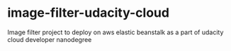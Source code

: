 # image-filter-udacity-cloud
Image filter project to deploy on aws elastic beanstalk as a part of udacity cloud developer nanodegree
